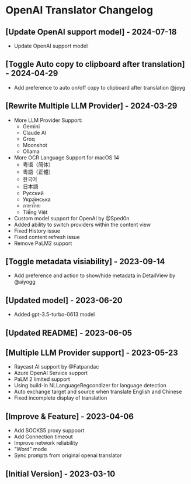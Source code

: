 # OpenAI Translator Changelog

## [Update OpenAI support model] - 2024-07-18

- Update OpenAI support model

## [Toggle Auto copy to clipboard after translation] - 2024-04-29

- Add preference to auto on/off copy to clipboard after translation @joyg

## [Rewrite Multiple LLM Provider] - 2024-03-29

- More LLM Provider Support:
  - Gemini
  - Claude AI
  - Groq
  - Moonshot
  - Ollama
- More OCR Language Support for macOS 14
  - 粤语（简体）
  - 粵語（正體）
  - 한국어
  - 日本語
  - Русский
  - Українська
  - ภาษาไทย
  - Tiếng Việt
- Custom model support for OpenAI by @Sped0n
- Added ability to switch providers within the content view
- Fixed History issue
- Fixed content refresh issue
- Remove PaLM2 support

## [Toggle metadata visiability] - 2023-09-14

- Add preference and action to show/hide metadata in DetailView by @aiyogg

## [Updated model] - 2023-06-20

- Added gpt-3.5-turbo-0613 model

## [Updated README] - 2023-06-05

## [Multiple LLM Provider support] - 2023-05-23

- Raycast AI support by @Fatpandac
- Azure OpenAI Service  support
- PaLM 2 limited support
- Using build-in NLLanguageRegcondizer for language detection
- Auto exchange target and source when translate English and Chinese
- Fixed incomplete display of translation



## [Improve & Feature] - 2023-04-06

- Add SOCKS5 proxy suppoort
- Add Connection timeout
- Improve network reliability
- "Word" mode
- Sync prompts from original openai translator


## [Initial Version] - 2023-03-10
